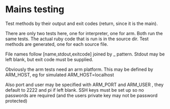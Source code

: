 # Mains testing

Test methods by their output and exit codes (return, since it is the main). 

There are only two tests here, one for interpreter, one for arm.
Both run the same tests. The actual ruby code that is run is in the source dir.
Test methods are generated, one for each source file.

File names follow [name,stdout,exitcode] joined by _ pattern. Stdout may be left blank,
but exit code must be supplied.

Obviously the arm tests need an arm platform. This may be defined by ARM_HOST,
eg for simulated ARM_HOST=localhost

Also port and user may be specified with ARM_PORT and ARM_USER , they default to
2222 and pi if left blank.
SSH keys must be set up so no passwords are required (and the users private key may
  not be password protected)

